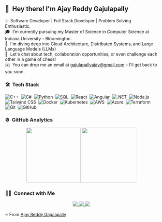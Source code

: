 ## 👋 &nbsp;Hey there! I'm Ajay Reddy Gajulapally

💡 &nbsp;Software Developer | Full Stack Developer | Problem Solving Enthusiastic.  
🎓 &nbsp;I'm currently pursuing my Master of Science in Computer Science at Indiana University – Bloomington.  
🌱 &nbsp;I'm diving deep into Cloud Architecture, Distributed Systems, and Large Language Models (LLMs)  
💬 &nbsp;Let's chat about tech, collaboration opportunities, or even challenge each other in a game of chess!  
✉️ &nbsp;You can drop me an email at [gajulapallyajay@gmail.com](mailto:gajulapallyajay@gmail.com) – I'll get back to you soon.

### 🛠 &nbsp;Tech Stack

![C++](https://img.shields.io/badge/-C++-333333?style=flat&logo=C%2B%2B&logoColor=00599C)&nbsp;
![C#](https://img.shields.io/badge/-C%23-239120?style=flat&logo=csharp&logoColor=white)&nbsp;
![Python](https://img.shields.io/badge/-Python-333333?style=flat&logo=python)&nbsp;
![SQL](https://img.shields.io/badge/-SQL-333333?style=flat&logo=postgresql)&nbsp;
![React](https://img.shields.io/badge/-React-333333?style=flat&logo=react)&nbsp;
![Angular](https://img.shields.io/badge/-Angular-333333?style=flat&logo=angular)&nbsp;
![.NET](https://img.shields.io/badge/-.NET-333333?style=flat&logo=.net)&nbsp;
![Node.js](https://img.shields.io/badge/-Node.js-333333?style=flat&logo=node.js)&nbsp;
![Tailwind CSS](https://img.shields.io/badge/-Tailwind_CSS-333333?style=flat&logo=tailwindcss)&nbsp;
![Docker](https://img.shields.io/badge/-Docker-333333?style=flat&logo=docker)&nbsp;
![Kubernetes](https://img.shields.io/badge/-Kubernetes-333333?style=flat&logo=kubernetes)&nbsp;
![AWS](https://img.shields.io/badge/-AWS-333333?style=flat&logo=amazon-aws)&nbsp;
![Azure](https://img.shields.io/badge/-Azure-333333?style=flat&logo=microsoft-azure)&nbsp;
![Terraform](https://img.shields.io/badge/-Terraform-333333?style=flat&logo=terraform)&nbsp;
![Git](https://img.shields.io/badge/-Git-333333?style=flat&logo=git)&nbsp;
![GitHub](https://img.shields.io/badge/-GitHub-333333?style=flat&logo=github)

### ⚙️ &nbsp;GitHub Analytics

<p align="center">
  <a href="https://github.com/Ajayreddy-1234">
    <img height="180em" src="https://github-readme-stats-eight-theta.vercel.app/api?username=Ajayreddy-1234&show_icons=true&theme=vue-dark&include_all_commits=true&count_private=true" />
    <img height="180em" src="https://github-readme-stats-eight-theta.vercel.app/api/top-langs/?username=Ajayreddy-1234&layout=compact&exclude_lang=java+r&theme=vue-dark" />
  </a>
</p>

### 🤝🏻 &nbsp;Connect with Me

<p align="center">
  <a href="https://www.linkedin.com/in/ajay-reddy-gajulapally">
    <img src="https://img.shields.io/badge/-Ajay%20Reddy%20Gajulapally-0077B5?style=flat-square&logo=Linkedin&logoColor=white"/>
  </a>
  <a href="mailto:gajulapallyajay@gmail.com">
    <img src="https://img.shields.io/badge/-gajulapallyajay@gmail.com-D14836?style=flat-square&logo=Gmail&logoColor=white"/>
  </a>
  <a href="https://github.com/Ajayreddy-1234">
    <img src="https://img.shields.io/badge/-Ajayreddy--1234-333333?style=flat-square&logo=github&logoColor=white"/>
  </a>
</p>

⭐️ From [Ajay Reddy Gajulapally](https://github.com/Ajayreddy-1234)

